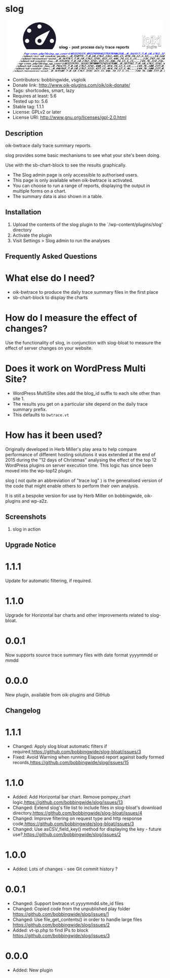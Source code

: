 # slog 
![banner](https://raw.githubusercontent.com/bobbingwide/slog/master/assets/slog-banner-772x250.jpg)
* Contributors: bobbingwide, vsgloik
* Donate link: http://www.oik-plugins.com/oik/oik-donate/
* Tags: shortcodes, smart, lazy
* Requires at least: 5.6
* Tested up to: 5.6
* Stable tag: 1.1.1
* License: GPLv2 or later
* License URI: http://www.gnu.org/licenses/gpl-2.0.html

## Description 
oik-bwtrace daily trace summary reports.

slog provides some basic mechanisms to see what your site's been doing.

Use with the sb-chart-block to see the results graphically.

- The Slog admin page is only accessible to authorised users.
- This page is only available when oik-bwtrace is activated.
- You can choose to run a range of reports, displaying the output in multiple forms on a chart.
- The summary data is also shown in a table.

## Installation 
1. Upload the contents of the slog plugin to the `/wp-content/plugins/slog' directory
1. Activate the plugin
1. Visit Settings > Slog admin to run the analyses


## Frequently Asked Questions 

# What else do I need? 

* oik-bwtrace to produce the daily trace summary files in the first place
* sb-chart-block to display the charts

# How do I measure the effect of changes? 

Use the functionality of slog, in conjunction with slog-bloat to measure the effect
of server changes on your website.

# Does it work on WordPress Multi Site? 

- WordPress MultiSite sites add the blog_id suffix to each site other than site 1.
- The results you get on a particular site depend on the daily trace summary prefix.
- This defaults to `bwtrace.vt`


# How has it been used? 

Originally developed in Herb Miller's play area to help compare performance of different hosting solutions
it was extended at the end of 2015 during the "12 days of Christmas" analysing the effect of the top 12
WordPress plugins on server execution time. This logic has since been moved into the wp-top12 plugin.

slog ( not quite an abbreviation of "trace log" ) is the generalised version of the code that might enable
others to perform their own analysis.

It is still a bespoke version for use by Herb Miller on bobbingwide, oik-plugins and wp-a2z.


## Screenshots 
1. slog in action

## Upgrade Notice 
# 1.1.1 
Update for automatic filtering, if required.

# 1.1.0 
Upgrade for Horizontal bar charts and other improvements related to slog-bloat.

# 0.0.1 
Now supports source trace summary files with date format yyyymmdd or mmdd

# 0.0.0 
New plugin, available from oik-plugins and GitHub

## Changelog 
# 1.1.1 
* Changed: Apply slog bloat automatic filters if required,https://github.com/bobbingwide/slog-bloat/issues/3
* Fixed: Avoid Warning when running Elapsed report against badly formed records,https://github.com/bobbingwide/slog/issues/15

# 1.1.0 
* Added: Add Horizontal bar chart. Remove pompey_chart logic,https://github.com/bobbingwide/slog/issues/13
* Changed: Extend slog's file list to include files in slog-bloat's download directory,https://github.com/bobbingwide/slog-bloat/issues/4
* Changed: Improve filtering on request type and http response code,https://github.com/bobbingwide/slog-bloat/issues/3
* Changed: Use asCSV_field_key() method for displaying the key - future use?,https://github.com/bobbingwide/slog/issues/2

# 1.0.0 
* Added: Lots of changes - see Git commit history ?

# 0.0.1 
* Changed: Support bwtrace.vt.yyyymmdd.site_id files
* Changed: Copied code from the unpublished play folder https://github.com/bobbingwide/slog/issues/1
* Changed: Use file_get_contents() in order to handle large files https://github.com/bobbingwide/slog/issues/2
* Added: vt-ip.php to find IPs to block https://github.com/bobbingwide/slog/issues/3

# 0.0.0 
* Added: New plugin

